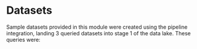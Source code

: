 # Datasets

Sample datasets provided in this module were created using the pipeline integration, landing 3 queried datasets into stage 1 of the data lake. These queries were:
